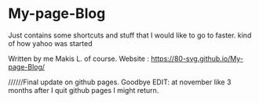 # My-page-Blog
Just contains some shortcuts and stuff that I would like to go to faster. kind of how yahoo was started

Written by me Makis L. of course.
Website : https://80-svg.github.io/My-page-Blog/

//////Final update on github pages. Goodbye
EDIT: at november like 3 months after I quit github pages I might return.
